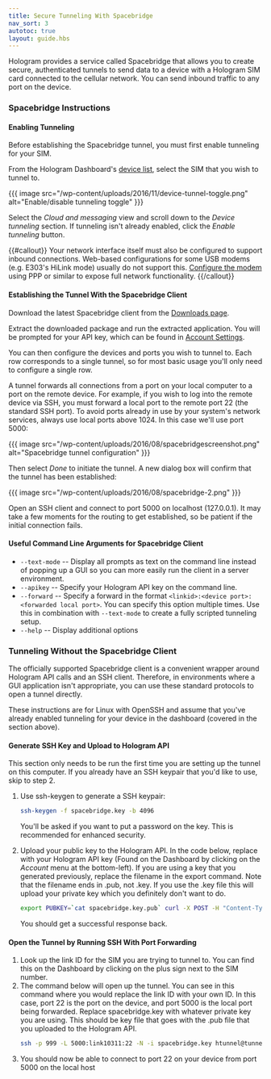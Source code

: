 ```yaml
---
title: Secure Tunneling With Spacebridge
nav_sort: 3
autotoc: true
layout: guide.hbs
---
```


Hologram provides a service called Spacebridge that allows you to create secure,
authenticated tunnels to send data to a device with a Hologram SIM card
connected to the cellular network. You can send inbound traffic to any port on
the device.

### Spacebridge Instructions

#### Enabling Tunneling

Before establishing the Spacebridge tunnel, you must first enable
tunneling for your SIM.

From the Hologram Dashboard's [device list](https://dashboard.hologram.io/),
select the SIM that you wish to tunnel to.

{{{ image src="/wp-content/uploads/2016/11/device-tunnel-toggle.png" alt="Enable/disable tunneling toggle" }}}

Select the *Cloud and messaging* view and scroll down to the *Device
tunneling* section. If tunneling isn't already enabled, click the *Enable
tunneling* button.

{{#callout}}
Your network interface itself must also be configured to support inbound
connections. Web-based configurations for some USB modems (e.g. E303's HiLink mode)
usually do not support this. [Configure the
modem](/docs/guide/connect/usb-modem/) using PPP or similar to
expose full network functionality.
{{/callout}}

#### Establishing the Tunnel With the Spacebridge Client

Download the latest Spacebridge client from the [Downloads
page](/docs/downloads/#spacebridge-client).

Extract the downloaded package and run the extracted application. You will be
prompted for your API key, which can be found in [Account 
Settings](https://dashboard.hologram.io/account/apikey).

You can then configure the devices and ports you wish to tunnel to. Each row
corresponds to a single tunnel, so for most basic usage you'll only need to
configure a single row.

A tunnel forwards all connections from a port on your local computer to a port
on the remote device. For example, if you wish to log into the remote device via
SSH, you must forward a local port to the remote port 22 (the standard SSH port). 
To avoid ports already in 
use by your system's network services, always use local ports above 1024. In
this case we'll use port 5000:

{{{ image src="/wp-content/uploads/2016/08/spacebridgescreenshot.png"
    alt="Spacebridge tunnel configuration" }}}

Then select *Done* to initiate the tunnel. A new dialog box will confirm that
the tunnel has been established:

{{{ image src="/wp-content/uploads/2016/08/spacebridge-2.png" }}}

Open an SSH client and connect to port
5000 on localhost (127.0.0.1). It may take a few moments for the routing to get
established, so be patient if the initial connection fails.


#### Useful Command Line Arguments for Spacebridge Client

* `--text-mode` -- Display all prompts as text on the command line
instead of popping up a GUI so you can more easily run the client in a
server environment. 
* `--apikey` -- Specify your Hologram API
key on the command line. 
* `--forward` -- Specify a forward in the
format `<linkid>:<device port>:<forwarded local port>`. You can specify
this option multiple times. Use this in combination with `--text-mode`
to create a fully scripted tunneling setup.
* `--help` -- Display additional options

### Tunneling Without the Spacebridge Client

The officially supported Spacebridge client is a convenient wrapper around
Hologram API calls and an SSH client. Therefore, in environments where a GUI
application isn't appropriate, you can use these standard protocols to open a
tunnel directly.

These instructions are for Linux with OpenSSH and assume
that you've already enabled tunneling for your device in the dashboard (covered
in the section above).

#### Generate SSH Key and Upload to Hologram API

This section only needs to be run the first time you are setting up the
tunnel on this computer. If you already have an SSH keypair that you'd
like to use, skip to step 2.

1.  Use ssh-keygen to generate a SSH keypair:
    ```bash
    ssh-keygen -f spacebridge.key -b 4096
    ```
    You'll be asked if you want
    to put a password on the key. This is recommended for
    enhanced security.
2.  Upload your public key to the Hologram API. In the code below,
    replace *<APIKEY>* with your Hologram API key (Found on the
    Dashboard by clicking on the *Account* menu at the bottom-left). If you are
    using a key that you generated previously, replace the filename in
    the export command. Note that the filename ends in .pub, not .key.
    If you use the .key file this will upload your private key which you
    definitely don't want to do.

    ```bash
    export PUBKEY=`cat spacebridge.key.pub` curl -X POST -H "Content-Type: application/json" -d "{\"public_key\":\"$PUBKEY\"}" "https://dashboard.hologram.io/api/1/tunnelkeys?apikey=<APIKEY>"
    ```

    You should get a successful response back.

#### Open the Tunnel by Running SSH With Port Forwarding

1.  Look up the link ID for the SIM you are trying to tunnel to. You can
    find this on the Dashboard by clicking on the plus sign next to the
    SIM number.
2.  The command below will open up the tunnel. You can see in this
    command where you would replace the link ID with your own ID. In
    this case, port 22 is the port on the device, and port 5000 is the
    local port being forwarded. Replace spacebridge.key with whatever
    private key you are using. This should be key file that goes with
    the .pub file that you uploaded to the Hologram API.
    ```bash
    ssh -p 999 -L 5000:link10311:22 -N -i spacebridge.key htunnel@tunnel.hologram.io
    ```
3.  You should now be able to connect to port 22 on your device from
    port 5000 on the local host

